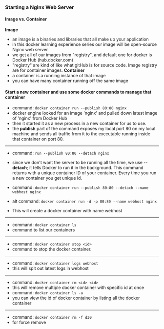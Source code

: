 ### Starting a Nginx Web Server

#### Image vs. Container
__Image__
  * an image is a binaries and libraries that all make up your application
  * in this docker learning experience series our image will be open-source Nginx web server
  * we get all of our images from "registry", and default one for docker is Docker Hub (hub.docker.com)
  * "registry" are kind of like what gitHub is for source code. Image registry are for container images.
__Container__
  * a container is a running instance of that image
  * you can have many container running off the same image

#### Start a new container and use some docker commands to manage that container

  * command: `docker container run --publish 80:80 nginx`
  * docker engine looked for an image 'nginx' and pulled down latest image of 'nginx' from Docker Hub
  * then it started it as a new process in a new container for us to use.
  * the __publish__ part of the command exposes my local port 80 on my local machine and sends all traffic from it to the executable running inside that container on port 80.
_________________________________________________

  * command: `run --publish 80:80 --detach nginx`
  * since we don't want the server to be running all the time, we use __--detach__; it tells Docker to run it in the background. This command returns with a unique container ID of your container. Every time you run a new container you get unique id.

  * command: `docker container run --publish 80:80 --detach --name webhost nginx`
  * alt command: `docker container run -d -p 80:80 --name webhost nginx`
  * This will create a docker container with name webhost
_________________________________________________

  * command: `docker container ls`
  * command to list our containers

_________________________________________________

  * command: `docker container stop <id>` 
  * command to stop the docker container.
_________________________________________________

  * command: `docker container logs webhost`
  * this will spit out latest logs in webhost
_________________________________________________

  * command: `docker container rm <id> <id>`
  * this will remove multiple docker container with specific id at once
  * command: `docker container ls -a`
  * you can view the id of docker container by listing all the docker container 
_________________________________________________

  * command: `docker container rm -f d30`
  * for force remove